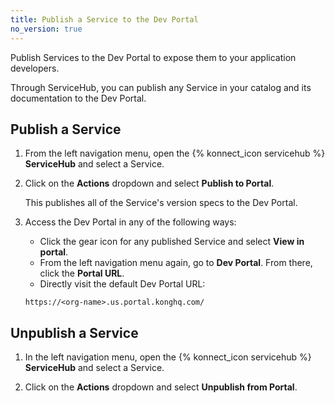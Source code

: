 ```yaml
---
title: Publish a Service to the Dev Portal
no_version: true
---
```


Publish Services to the Dev Portal to expose them to your application
developers.

Through ServiceHub, you can publish any Service in your catalog and its
documentation to the Dev Portal.

## Publish a Service

1. From the left navigation menu, open the {% konnect_icon servicehub %}
**ServiceHub** and select a Service.

2. Click on the **Actions** dropdown and select **Publish to Portal**.

    This publishes all of the Service's version specs to the Dev Portal.

3. Access the Dev Portal in any of the following ways:
    * Click the gear icon for any published Service and select **View in portal**.
    * From the left navigation menu again, go to **Dev Portal**.
    From there, click the **Portal URL**.
    * Directly visit the default Dev Portal URL:

    ```
    https://<org-name>.us.portal.konghq.com/
    ```

## Unpublish a Service

1. In the left navigation menu, open the {% konnect_icon servicehub %}
**ServiceHub** and select a Service.

2. Click on the **Actions** dropdown and select **Unpublish from Portal**.
